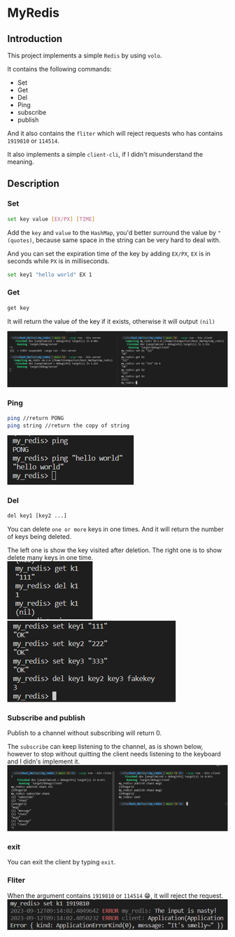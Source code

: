 # MyRedis

## Introduction

This project implements a simple `Redis` by using `volo`.

It contains the following commands:
    
* Set
* Get
* Del
* Ping
* subscribe
* publish

And it also contains the `fliter` which will reject requests who has contains `1919810` or `114514`.

It also implements a simple `client-cli`, if I didn't misunderstand the meaning.

## Description

### Set
```bash
set key value [EX/PX] [TIME]
```

Add the `key` and `value` to the `HashMap`, you'd  better surround the value by `"(quotes)`, because same space in the string can be very hard to deal with.

And you can set the expiration time of the key by adding `EX/PX`, `EX` is in seconds while `PX` is in milliseconds.

```bash
set key1 "hello world" EX 1
```

### Get
```bash
get key
```
It will return the value of the key if it exists, otherwise it will output `(nil)`

![SET+GET](image.png)
### Ping
```bash
ping //return PONG
ping string //return the copy of string
```
![ping](image-2.png)
### Del
```bash
del key1 [key2 ...]
```

You can delete `one or more` keys in one times. And it will return the number of keys being deleted.

The left one is show the key visited after deletion. The right one is to show delete many keys in one time.\
![del](image-1.png)
![Del](image-3.png)

### Subscribe and publish
Publish to a channel without subscribing will return 0.

The `subscribe` can keep listening to the channel, as is shown below, however to stop without quitting the client needs listening to the keyboard and I didn's implement it.
![sub+pub](image-4.png)

### exit

You can exit the client by typing `exit`.

### Fliter

When the argument contains `1919810` or `114514`  😁, it will reject the request.
![fliter](image-5.png)
